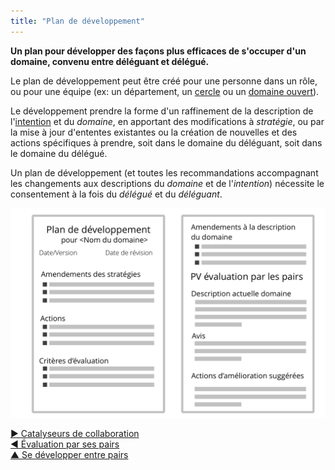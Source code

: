 ```yaml
---
title: "Plan de développement"
---
```



**Un plan pour développer des façons plus efficaces de s'occuper d'un domaine, convenu entre déléguant et délégué.**

Le plan de développement peut être créé pour une personne dans un rôle, ou pour une équipe (ex: un département, un [cercle](circle.html) ou un [domaine ouvert](open-domain.html)).

Le développement prendre la forme d'un raffinement de la description de l'[intention](organizational-driver.html) et du <dfn data-info="Domaine: Une zone d&apos;influence, activité et prise de décisions distincte au sein d&apos;une organisation.">domaine</dfn>, en apportant des modifications à <dfn data-info="Stratégie: Une approche générale définissant comment créer de la valeur pour s&apos;occuper avec succès d&apos;un domaine.">stratégie</dfn>, ou par la mise à jour d'ententes existantes ou la création de nouvelles et des actions spécifiques à prendre, soit dans le domaine du déléguant, soit dans le domaine du délégué.

Un plan de développement (et toutes les recommandations accompagnant les changements aux descriptions du <dfn data-info="Domaine: Une zone d&apos;influence, activité et prise de décisions distincte au sein d&apos;une organisation.">domaine</dfn> et de l'<dfn data-info="Moteur organisationnel: Une intention est le motif d’une personne ou d’un groupe à répondre à une situation particulière. Une intention est considérée comme une **intention organisationnelle** si y répondre aiderait l’organisation à générer de la valeur, à éliminer du gaspillage ou à éviter des dégâts.">intention</dfn>) nécessite le consentement à la fois du <dfn data-info="Délégué: Un individu ou groupe acceptant la responsabilité pour un domaine leur étant délégué.">délégué</dfn> et du <dfn data-info="Déléguant: Un individu ou groupe déléguant un domaine à d&apos;autres groupes ou individus.">déléguant</dfn>.

![Un modèle pour les plans de développement](img/templates/development-plan-template.png)

[&#9654; Catalyseurs de collaboration](enablers-of-collaboration.html)<br/>[&#9664; Évaluation par ses pairs](peer-review.html)<br/>[&#9650; Se développer entre pairs](peer-development.html)

